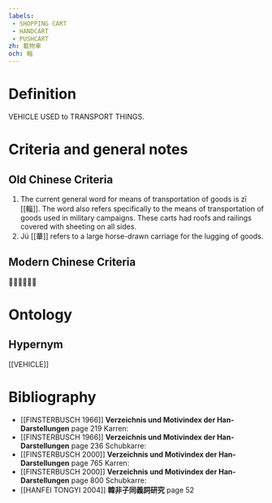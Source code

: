 ```yaml
---
labels: 
 - SHOPPING CART
 - HANDCART
 - PUSHCART
zh: 載物車
och: 輜
---
```


# Definition
VEHICLE USED to TRANSPORT THINGS.
# Criteria and general notes
## Old Chinese Criteria
1. The current general word for means of transportation of goods is zī [[輜]]. The word also refers specifically to the means of transportation of goods used in military campaigns. These carts had roofs and railings covered with sheeting on all sides.
2. Jú [[輂]] refers to a large horse-drawn carriage for the lugging of goods.
## Modern Chinese Criteria
？？？
# Ontology

## Hypernym
[[VEHICLE]]
# Bibliography
- [[FINSTERBUSCH 1966]]
**Verzeichnis und Motivindex der Han-Darstellungen** page 219
Karren:
- [[FINSTERBUSCH 1966]]
**Verzeichnis und Motivindex der Han-Darstellungen** page 236
Schubkarre:
- [[FINSTERBUSCH 2000]]
**Verzeichnis und Motivindex der Han-Darstellungen** page 765
Karren:
- [[FINSTERBUSCH 2000]]
**Verzeichnis und Motivindex der Han-Darstellungen** page 800
Schubkarre:
- [[HANFEI TONGYI 2004]]
**韓非子同義詞研究** page 52
